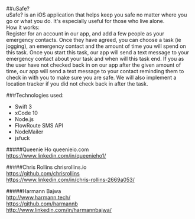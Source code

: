 ##uSafe?  
uSafe? is an iOS application that helps keep you safe no matter where you go or what you do. It's especially useful for those who live alone.  
How it works:  
Register for an account in our app, and add a few people as your emergency contacts. Once they have agreed, you can choose a task (ie jogging), an emergency contact and the amount of time you will spend on this task. Once you start this task, our app will send a text message to your emergency contact about your task and when will this task end. If you as the user have not checked back in on our app after the given amount of time, our app will send a text message to your contact reminding them to check in with you to make sure you are safe. We will also implement a location tracker if you did not check back in after the task.  

###Technologies used:  
* Swift 3  
* xCode 10
* Node.js  
* FlowRoute SMS API  
* NodeMailer  
* jsfuck  


#####Queenie Ho
queenieio.com  
https://www.linkedin.com/in/queenieho1/  

#####Chris Rollins
chrisrollins.io  
https://github.com/chrisrollins  
https://www.linkedin.com/in/chris-rollins-2669a053/  

#####Harmann Bajwa  
http://www.harmann.tech/  
https://github.com/harmannb  
http://www.linkedin.com/in/harmannbajwa/  
